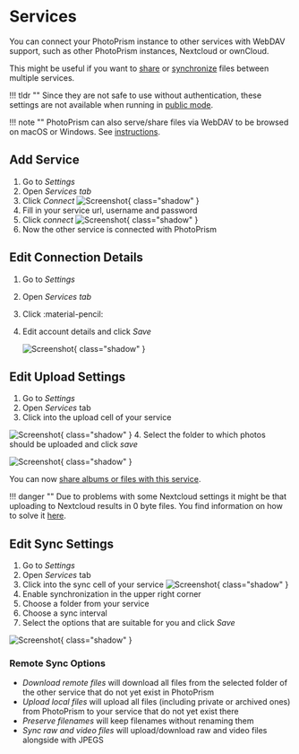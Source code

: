# Services

You can connect your PhotoPrism instance to other services with WebDAV support, such as other PhotoPrism instances, Nextcloud or ownCloud.

This might be useful if you want to [share](../share/services-share.md) or [synchronize](../sync/services-sync.md) files between multiple services.

!!! tldr ""
    Since they are not safe to use without authentication, these settings are not available when running in [public mode](../../getting-started/config-options.md#authentication).

!!! note ""
    PhotoPrism can also serve/share files via WebDAV to be browsed on macOS or Windows.
    See [instructions](../sync/webdav.md).

## Add Service ##

1. Go to *Settings*
2. Open *Services tab*
3. Click *Connect*
    ![Screenshot](img/services-connect-1-2502.jpg){ class="shadow" }
4. Fill in your service url, username and password
5. Click *connect*
    ![Screenshot](img/services-connect-2-2502.jpg){ class="shadow" }
6. Now the other service is connected with PhotoPrism


## Edit Connection Details ##
1. Go to *Settings*
2. Open *Services tab*
3. Click :material-pencil:
4. Edit account details and click *Save*

   ![Screenshot](img/services-edit-2502.jpg){ class="shadow" }


## Edit Upload Settings ##

1. Go to *Settings*
2. Open *Services* tab
3. Click into the upload cell of your service

![Screenshot](img/services-upload-1-2502.jpg){ class="shadow" }
4. Select the folder to which photos should be uploaded and click *save*

![Screenshot](img/services-upload-2-2502.jpg){ class="shadow" }

You can now [share albums or files with this service](../share/services-share.md).

!!! danger ""
    Due to problems with some Nextcloud settings it might be that uploading to Nextcloud results in 0 byte files. You find information on how to solve it [here](https://github.com/photoprism/photoprism/issues/443).


## Edit Sync Settings ##

1. Go to *Settings*
2. Open *Services* tab
3. Click into the sync cell of your service
   ![Screenshot](img/services-sync-1-2502.jpg){ class="shadow" }
4. Enable synchronization in the upper right corner
5. Choose a folder from your service
6. Choose a sync interval
7. Select the options that are suitable for you and click *Save*


![Screenshot](img/services-sync-2-2502.jpg){ class="shadow" }

### Remote Sync Options ###

* *Download remote files* will download all files from the selected folder of the other service that do not yet exist in PhotoPrism
* *Upload local files* will upload all files (including private or archived ones) from PhotoPrism to your service that do not yet exist there
* *Preserve filenames* will keep filenames without renaming them
* *Sync raw and video files* will upload/download raw and video files alongside with JPEGS



